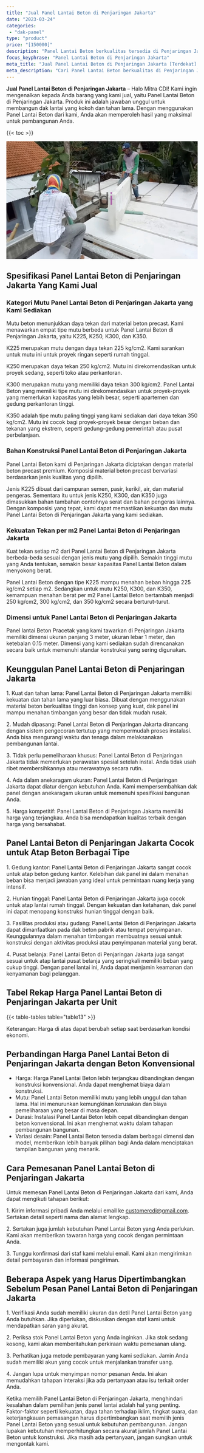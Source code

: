 ```yaml
---
title: "Jual Panel Lantai Beton di Penjaringan Jakarta"
date: "2023-03-24"
categories:
 - "dak-panel"
type: "product"
price: "[150000]"
description: "Panel Lantai Beton berkualitas tersedia di Penjaringan Jakarta. Panel Lantai Beton dirancang untuk kebutuhan konstruksi modern dengan performa prima. Dapatkan info lengkap."
focus_keyphrase: "Panel Lantai Beton di Penjaringan Jakarta"
meta_title: "Jual Panel Lantai Beton di Penjaringan Jakarta [Terdekat] - CDI"
meta_description: "Cari Panel Lantai Beton berkualitas di Penjaringan Jakarta?. Kami menyediakan Panel Lantai Beton premium untuk proyek konstruksi. Harga terbaik hanya di sini."
---
```


**Jual Panel Lantai Beton di Penjaringan Jakarta** – Halo Mitra CDI! Kami ingin mengenalkan kepada Anda barang yang kami jual, yaitu Panel Lantai Beton di Penjaringan Jakarta. Produk ini adalah jawaban unggul untuk membangun dak lantai yang kokoh dan tahan lama. Dengan menggunakan Panel Lantai Beton dari kami, Anda akan memperoleh hasil yang maksimal untuk pembangunan Anda.

{{< toc >}}

![Jual Panel Lantai Beton di Penjaringan Jakarta](/images/dak-panel/dak-panel-16.jpg)

## Spesifikasi Panel Lantai Beton di Penjaringan Jakarta Yang Kami Jual

### Kategori Mutu Panel Lantai Beton di Penjaringan Jakarta yang Kami Sediakan

Mutu beton menunjukkan daya tekan dari material beton precast. Kami menawarkan empat tipe mutu berbeda untuk Panel Lantai Beton di Penjaringan Jakarta, yaitu K225, K250, K300, dan K350.

K225 merupakan mutu dengan daya tekan 225 kg/cm2. Kami sarankan untuk mutu ini untuk proyek ringan seperti rumah tinggal.

K250 merupakan daya tekan 250 kg/cm2. Mutu ini direkomendasikan untuk proyek sedang, seperti toko atau perkantoran.

K300 merupakan mutu yang memiliki daya tekan 300 kg/cm2. Panel Lantai Beton yang memiliki tipe mutu ini direkomendasikan untuk proyek-proyek yang memerlukan kapasitas yang lebih besar, seperti apartemen dan gedung perkantoran tinggi.

K350 adalah tipe mutu paling tinggi yang kami sediakan dari daya tekan 350 kg/cm2. Mutu ini cocok bagi proyek-proyek besar dengan beban dan tekanan yang ekstrem, seperti gedung-gedung pemerintah atau pusat perbelanjaan.

### Bahan Konstruksi Panel Lantai Beton di Penjaringan Jakarta

Panel Lantai Beton kami di Penjaringan Jakarta diciptakan dengan material beton precast premium. Komposisi material beton precast bervariasi berdasarkan jenis kualitas yang dipilih.

Jenis K225 dibuat dari campuran semen, pasir, kerikil, air, dan material pengeras. Sementara itu untuk jenis K250, K300, dan K350 juga dimasukkan bahan tambahan contohnya serat dan bahan pengeras lainnya. Dengan komposisi yang tepat, kami dapat memastikan kekuatan dan mutu Panel Lantai Beton di Penjaringan Jakarta yang kami sediakan.

### Kekuatan Tekan per m2 Panel Lantai Beton di Penjaringan Jakarta

Kuat tekan setiap m2 dari Panel Lantai Beton di Penjaringan Jakarta berbeda-beda sesuai dengan jenis mutu yang dipilih. Semakin tinggi mutu yang Anda tentukan, semakin besar kapasitas Panel Lantai Beton dalam menyokong berat.

Panel Lantai Beton dengan tipe K225 mampu menahan beban hingga 225 kg/cm2 setiap m2. Sedangkan untuk mutu K250, K300, dan K350, kemampuan menahan berat per m2 Panel Lantai Beton bertambah menjadi 250 kg/cm2, 300 kg/cm2, dan 350 kg/cm2 secara berturut-turut.

### Dimensi untuk Panel Lantai Beton di Penjaringan Jakarta

Panel lantai Beton Pracetak yang kami tawarkan di Penjaringan Jakarta memiliki dimensi ukuran panjang 3 meter, ukuran lebar 1 meter, dan ketebalan 0.15 meter. Dimensi yang kami sediakan sudah direncanakan secara baik untuk memenuhi standar konstruksi yang sering digunakan.

## Keunggulan Panel Lantai Beton di Penjaringan Jakarta

1\.  Kuat dan tahan lama: Panel Lantai Beton di Penjaringan Jakarta memiliki kekuatan dan tahan lama yang luar biasa. Dibuat dengan menggunakan material beton berkualitas tinggi dan konsep yang kuat, dak panel ini mampu menahan timbangan yang besar dan tidak mudah rusak.

2\.  Mudah dipasang: Panel Lantai Beton di Penjaringan Jakarta dirancang dengan sistem pengecoran tertutup yang mempermudah proses instalasi. Anda bisa mengurangi waktu dan tenaga dalam melaksanakan pembangunan lantai.

3\.  Tidak perlu pemeliharaan khusus: Panel Lantai Beton di Penjaringan Jakarta tidak memerlukan perawatan spesial setelah instal. Anda tidak usah ribet membersihkannya atau merawatnya secara rutin.

4\.  Ada dalam anekaragam ukuran: Panel Lantai Beton di Penjaringan Jakarta dapat diatur dengan kebutuhan Anda. Kami mempersembahkan dak panel dengan anekaragam ukuran untuk memenuhi spesifikasi bangunan Anda.

5\.  Harga kompetitif: Panel Lantai Beton di Penjaringan Jakarta memiliki harga yang terjangkau. Anda bisa mendapatkan kualitas terbaik dengan harga yang bersahabat.

## Panel Lantai Beton di Penjaringan Jakarta Cocok untuk Atap Beton Berbagai Tipe

1\.  Gedung kantor: Panel Lantai Beton di Penjaringan Jakarta sangat cocok untuk atap beton gedung kantor. Kelebihan dak panel ini dalam menahan beban bisa menjadi jawaban yang ideal untuk permintaan ruang kerja yang intensif.

2\.  Hunian tinggal: Panel Lantai Beton di Penjaringan Jakarta juga cocok untuk atap lantai rumah tinggal. Dengan kekuatan dan ketahanan, dak panel ini dapat menopang konstruksi hunian tinggal dengan baik.

3\.  Fasilitas produksi atau gudang: Panel Lantai Beton di Penjaringan Jakarta dapat dimanfaatkan pada dak beton pabrik atau tempat penyimpanan. Keunggulannya dalam menahan timbangan membuatnya sesuai untuk konstruksi dengan aktivitas produksi atau penyimpanan material yang berat.

4\.  Pusat belanja: Panel Lantai Beton di Penjaringan Jakarta juga sangat sesuai untuk atap lantai pusat belanja yang seringkali memiliki beban yang cukup tinggi. Dengan panel lantai ini, Anda dapat menjamin keamanan dan kenyamanan bagi pelanggan.

## Tabel Rekap Harga Panel Lantai Beton di Penjaringan Jakarta per Unit

{{< table-tables table="table13" >}}

Keterangan: Harga di atas dapat berubah setiap saat berdasarkan kondisi ekonomi.

## Perbandingan Harga Panel Lantai Beton di Penjaringan Jakarta dengan Beton Konvensional

*   Harga: Harga Panel Lantai Beton lebih terjangkau dibandingkan dengan konstruksi konvensional. Anda dapat menghemat biaya dalam konstruksi.
*   Mutu: Panel Lantai Beton memiliki mutu yang lebih unggul dan tahan lama. Hal ini menurunkan kemungkinan kerusakan dan biaya pemeliharaan yang besar di masa depan.
*   Durasi: Instalasi Panel Lantai Beton lebih cepat dibandingkan dengan beton konvensional. Ini akan menghemat waktu dalam tahapan pembangunan bangunan.
*   Variasi desain: Panel Lantai Beton tersedia dalam berbagai dimensi dan model, memberikan lebih banyak pilihan bagi Anda dalam menciptakan tampilan bangunan yang menarik.

## Cara Pemesanan Panel Lantai Beton di Penjaringan Jakarta

Untuk memesan Panel Lantai Beton di Penjaringan Jakarta dari kami, Anda dapat mengikuti tahapan berikut:

1\.  Kirim informasi pribadi Anda melalui email ke customercdi@gmail.com. Sertakan detail seperti nama dan alamat lengkap.

2\.  Sertakan juga jumlah kebutuhan Panel Lantai Beton yang Anda perlukan. Kami akan memberikan tawaran harga yang cocok dengan permintaan Anda.

3\.  Tunggu konfirmasi dari staf kami melalui email. Kami akan mengirimkan detail pembayaran dan informasi pengiriman.

## Beberapa Aspek yang Harus Dipertimbangkan Sebelum Pesan Panel Lantai Beton di Penjaringan Jakarta

1\.  Verifikasi Anda sudah memiliki ukuran dan detil Panel Lantai Beton yang Anda butuhkan. Jika diperlukan, diskusikan dengan staf kami untuk mendapatkan saran yang akurat.

2\.  Periksa stok Panel Lantai Beton yang Anda inginkan. Jika stok sedang kosong, kami akan memberitahukan perkiraan waktu pemesanan ulang.

3\.  Perhatikan juga metode pembayaran yang kami sediakan. Jamin Anda sudah memiliki akun yang cocok untuk menjalankan transfer uang.

4\.  Jangan lupa untuk menyimpan nomor pesanan Anda. Ini akan memudahkan tahapan interaksi jika ada pertanyaan atau isu terkait order Anda.

Ketika memilih Panel Lantai Beton di Penjaringan Jakarta, menghindari kesalahan dalam pemilihan jenis panel lantai adalah hal yang penting. Faktor-faktor seperti kekuatan, daya tahan terhadap iklim, tingkat suara, dan keterjangkauan pemasangan harus dipertimbangkan saat memilih jenis Panel Lantai Beton yang sesuai untuk kebutuhan pembangunan. Jangan lupakan kebutuhan memperhitungkan secara akurat jumlah Panel Lantai Beton untuk konstruksi. Jika masih ada pertanyaan, jangan sungkan untuk mengontak kami.